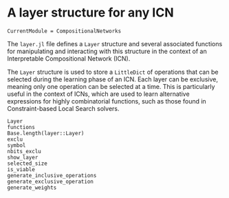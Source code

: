 # A layer structure for any ICN

```@meta
CurrentModule = CompositionalNetworks
```

The `layer.jl` file defines a `Layer` structure and several associated functions for manipulating and interacting with this structure in the context of an Interpretable Compositional Network (ICN).

The `Layer` structure is used to store a `LittleDict` of operations that can be selected during the learning phase of an ICN. Each layer can be exclusive, meaning only one operation can be selected at a time. This is particularly useful in the context of ICNs, which are used to learn alternative expressions for highly combinatorial functions, such as those found in Constraint-based Local Search solvers.

```@docs; canonical=false
Layer
functions
Base.length(layer::Layer)
exclu
symbol
nbits_exclu
show_layer
selected_size
is_viable
generate_inclusive_operations
generate_exclusive_operation
generate_weights
```
